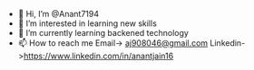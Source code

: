 - 👋 Hi, I’m @Anant7194
- 👀 I’m interested in learning new skills
- 🌱 I’m currently learning backened technology
- 📫 How to reach me 
Email-> aj908046@gmail.com
Linkedin->https://www.linkedin.com/in/anantjain16

<!---
Anant7194/Anant7194 is a ✨ special ✨ repository because its `README.md` (this file) appears on your GitHub profile.
You can click the Preview link to take a look at your changes.
--->

